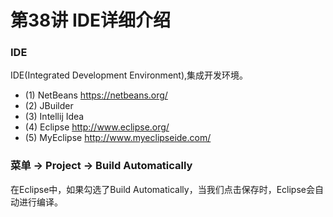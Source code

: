 # 第38讲 IDE详细介绍

### IDE

IDE(Integrated Development Environment),集成开发环境。

* (1) NetBeans https://netbeans.org/
* (2) JBuilder
* (3) Intellij Idea
* (4) Eclipse http://www.eclipse.org/
* (5) MyEclipse http://www.myeclipseide.com/

### 菜单 -> Project -> Build Automatically

在Eclipse中，如果勾选了Build Automatically，当我们点击保存时，Eclipse会自动进行编译。
